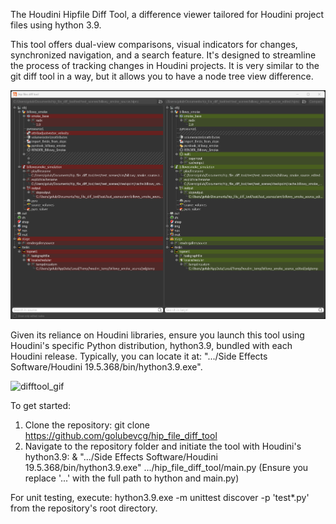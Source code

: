 The Houdini Hipfile Diff Tool, a difference viewer tailored for Houdini project files using hython 3.9. 

This tool offers dual-view comparisons, visual indicators for changes, synchronized navigation, and a search feature. It's designed to streamline the process of tracking changes in Houdini projects. It is very similar to the git diff tool in a way, but it allows you to have a node tree view difference.

![difftool_schreenshot](readme_images/difftool.png)

Given its reliance on Houdini libraries, ensure you launch this tool using Houdini's specific Python distribution, hython3.9, bundled with each Houdini release. Typically, you can locate it at: ".../Side Effects Software/Houdini 19.5.368/bin/hython3.9.exe".

![difftool_gif](readme_images/hip_file_diff_tool_preview2.gif)

To get started:
1. Clone the repository: git clone https://github.com/golubevcg/hip_file_diff_tool
2. Navigate to the repository folder and initiate the tool with Houdini's hython3.9: & ".../Side Effects Software/Houdini 19.5.368/bin/hython3.9.exe" .../hip_file_diff_tool/main.py (Ensure you replace '...' with the full path to hython and main.py)

For unit testing, execute:
hython3.9.exe -m unittest discover -p 'test*.py'
from the repository's root directory.

